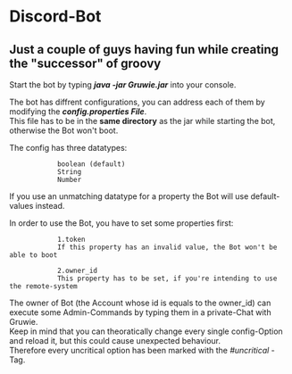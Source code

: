 # Discord-Bot

## Just a couple of guys having fun while creating the "successor" of groovy

Start the bot by typing ***java -jar Gruwie.jar*** into your console.

The bot has diffrent configurations, you can address each of them by modifying the ***config.properties File***.<br>
This file has to be in the **same directory** as the jar while starting the bot, otherwise the Bot won't boot.<br>

The config has three datatypes:	

				boolean (default)
				String
				Number
										
If you use an unmatching datatype for a property the Bot will use default-values instead.

In order to use the Bot, you have to set some properties first:

				1.token
				If this property has an invalid value, the Bot won't be able to boot
										
				2.owner_id
				This property has to be set, if you're intending to use the remote-system
				
The owner of Bot (the Account whose id is equals to the owner_id) can execute some Admin-Commands by typing them in a private-Chat with Gruwie.<br>
Keep in mind that you can theoratically change every single config-Option and reload it, but this could cause unexpected behaviour.<br>
Therefore every uncritical option has been marked with the *#uncritical* - Tag.